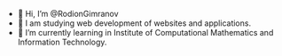 - 👋 Hi, I’m @RodionGimranov 
- 👀 I am studying web development of websites and applications.
- 🌱 I’m currently learning in Institute of Computational Mathematics and Information Technology.
<!---
RodionGimranov/RodionGimranov is a ✨ special ✨ repository because its `README.md` (this file) appears on your GitHub profile.
You can click the Preview link to take a look at your changes.
--->
